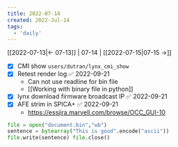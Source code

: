 ```yaml
---
title: 2022-07-14
created: 2022-Jul-14
tags:
  - 'daily'
---
```


[[2022-07-13|<- 07-13]] | 07-14 | [[2022-07-15|07-15 ->]]

- [x] CMI show `users/dutran/lynx_cmi_show`
- [x] Retest render log ✅ 2022-09-21
	- Can not use readline for bin file
	- [[Working with binary file in python]]
- [x] lynx download firmware broadcast IP ✅ 2022-09-21
- [x] AFE strim in SPICA+ ✅ 2022-09-21
	- https://essjira.marvell.com/browse/OCC_GUI-10


```python
file = open("document.bin","wb") 
sentence = bytearray("This is good".encode("ascii")) 
file.write(sentence) file.close()
```